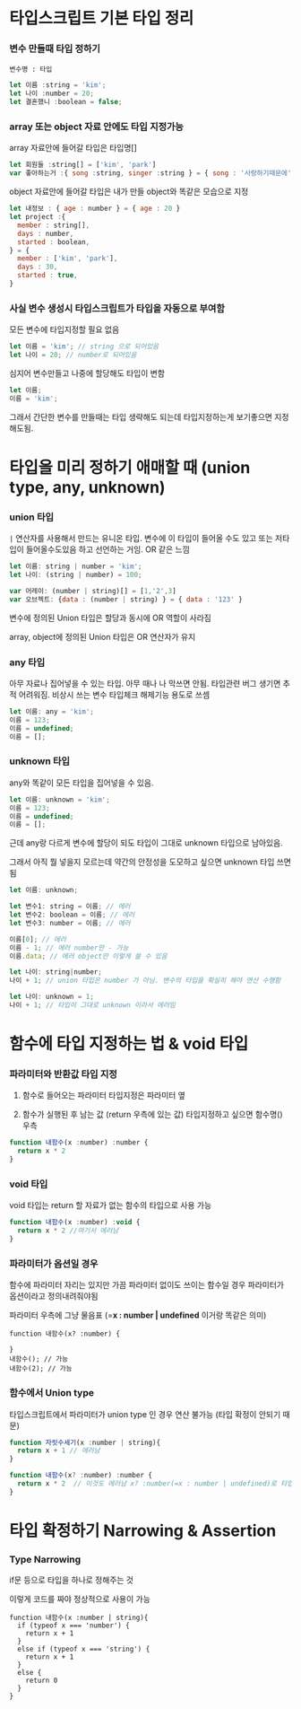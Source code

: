 # 타입스크립트 기본 타입 정리

### 변수 만들때 타입 정하기

`변수명 : 타입`

```js
let 이름 :string = 'kim';
let 나이 :number = 20;
let 결혼했니 :boolean = false;
```



### array 또는 object 자료 안에도 타입 지정가능

array 자료안에 들어갈 타입은 타입명[]

```js
let 회원들 :string[] = ['kim', 'park']
var 좋아하는거 :{ song :string, singer :string } = { song : '사랑하기때문에', singer : '유재하' }
```



object 자료안에 들어갈 타입은 내가 만들 object와 똑같은 모습으로 지정

```js
let 내정보 : { age : number } = { age : 20 }
let project :{
  member : string[],
  days : number,
  started : boolean,
} = {
  member : ['kim', 'park'],
  days : 30,
  started : true,
}
```



### 사실 변수 생성시 타입스크립트가 타입을 자동으로 부여함

모든 변수에 타입지정할 필요 없음

```js
let 이름 = 'kim'; // string 으로 되어있음
let 나이 = 20; // number로 되어있음
```

심지어 변수만들고 나중에 할당해도 타입이 변함

```js
let 이름;
이름 = 'kim'; 
```

그래서 간단한 변수를 만들때는 타입 생략해도 되는데 타입지정하는게 보기좋으면 지정해도됨.



# 타입을 미리 정하기 애매할 때 (union type, any, unknown)

### union 타입

`|` 연산자를 사용해서 만드는 유니온 타입. 변수에 이 타입이 들어올 수도 있고 또는 저타입이 들어올수도있음 하고 선언하는 거임. OR 같은 느낌

```js
let 이름: string | number = 'kim';
let 나이: (string | number) = 100;

var 어레이: (number | string)[] = [1,'2',3]
var 오브젝트: {data : (number | string) } = { data : '123' }
```

변수에 정의된 Union 타입은 할당과 동시에 OR 역할이 사라짐

array, object에 정의된 Union 타입은 OR 연산자가 유지 



### any 타입 

아무 자료나 집어넣을 수 있는 타입. 아무 때나 나 막쓰면 안됨. 타입관련 버그 생기면 추적 어려워짐. 비상시 쓰는 변수 타입체크 해제기능 용도로 쓰셈

```js
let 이름: any = 'kim';
이름 = 123;
이름 = undefined;
이름 = [];
```



### unknown 타입

any와 똑같이 모든 타입을 집어넣을 수 있음.

```js
let 이름: unknown = 'kim';
이름 = 123;
이름 = undefined;
이름 = [];
```

근데 any랑 다르게 변수에 할당이 되도 타입이 그대로 unknown 타입으로 남아있음.

그래서 아직 뭘 넣을지 모르는데 약간의 안정성을 도모하고 싶으면 unknown 타입 쓰면 됨

```js
let 이름: unknown;

let 변수1: string = 이름; // 에러
let 변수2: boolean = 이름; // 에러
let 변수3: number = 이름; // 에러

이름[0]; // 에러
이름 - 1; // 에러 number만 - 가능
이름.data; // 에러 object만 이렇게 쓸 수 있음

let 나이: string|number;
나이 + 1; // union 타입은 number 가 아님. 변수의 타입을 확실히 해야 연산 수행함

let 나이: unknown = 1;
나이 + 1; // 타입이 그대로 unknown 이라서 에러임
```



# 함수에 타입 지정하는 법 & void 타입

### 파라미터와 반환값 타입 지정

1. 함수로 들어오는 파라미터 타입지정은 파라미터 옆

2. 함수가 실행된 후 남는 값 (return 우측에 있는 값) 타입지정하고 싶으면 함수명() 우측

```js
function 내함수(x :number) :number { 
  return x * 2 
} 
```



### void 타입

void 타입는 return 할 자료가 없는 함수의 타입으로 사용 가능

```js
function 내함수(x :number) :void { 
  return x * 2 //여기서 에러남 
} 
```



### 파라미터가 옵션일 경우

함수에 파라미터 자리는 있지만 가끔 파라미터 없이도 쓰이는 함수일 경우 파라미터가 옵션이라고 정의내려줘야됨

파라미터 우측에 그냥 물음표 (=**x : number | undefined** 이거랑 똑같은 의미)

```Js
function 내함수(x? :number) { 

}
내함수(); // 가능
내함수(2); // 가능
```



### 함수에서 Union type

타입스크립트에서 파라미터가 union type 인 경우 연산 불가능 (타입 확정이 안되기 때문)

```js
function 자릿수세기(x :number | string){ 
  return x + 1 // 에러남
}

function 내함수(x? :number) :number { 
  return x * 2  // 이것도 에러남 x? :number(=x : number | undefined)로 타입정의가 되기때문
}  
```



# 타입 확정하기 Narrowing & Assertion

### Type Narrowing

if문 등으로 타입을 하나로 정해주는 것

이렇게 코드를 짜야 정상적으로 사용이 가능

```Js
function 내함수(x :number | string){
  if (typeof x === 'number') {
    return x + 1
  } 
  else if (typeof x === 'string') {
    return x + 1
  }
  else {
    return 0
  }
}
```







